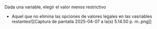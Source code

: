 Dada una variable, elegir el valor menos restrictivo
- Aquel que no elimina las opciones de valores legales en las vasriables restantes![[Captura de pantalla 2025-04-07 a la(s) 5.14.50 p. m..png]]